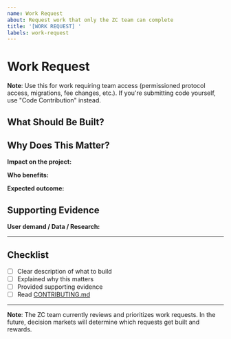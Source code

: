 ```yaml
---
name: Work Request
about: Request work that only the ZC team can complete
title: '[WORK REQUEST] '
labels: work-request
---
```


# Work Request

**Note**: Use this for work requiring team access (permissioned protocol access, migrations, fee changes, etc.). If you're submitting code yourself, use "Code Contribution" instead.

## What Should Be Built?

<!-- Describe what you want the team to build. Be specific! -->



## Why Does This Matter?

**Impact on the project:**


**Who benefits:**


**Expected outcome:**


## Supporting Evidence

**User demand / Data / Research:**
<!-- Links to Discord feedback, similar projects, metrics, etc. -->


---

## Checklist

- [ ] Clear description of what to build
- [ ] Explained why this matters
- [ ] Provided supporting evidence
- [ ] Read [CONTRIBUTING.md](../../CONTRIBUTING.md)

---

**Note**: The ZC team currently reviews and prioritizes work requests. In the future, decision markets will determine which requests get built and rewards.
